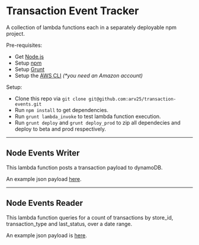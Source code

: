 # Transaction Event Tracker
A collection of lambda functions each in a separately deployable npm project.

Pre-requisites:
 - Get [Node.js](https://nodejs.org/en/)
 - Setup [npm](https://www.npmjs.com/)
 - Setup [Grunt](http://gruntjs.com/)
 - Setup the [AWS CLI](http://docs.aws.amazon.com/cli/latest/userguide/installing.html) _(\*you need an Amazon account)_

Setup:
 - Clone this repo via `git clone git@github.com:arv25/transaction-events.git`
 - Run `npm install` to get dependencies.
 - Run `grunt lambda_invoke` to test lambda function execution.
 - Run `grunt deploy` and `grunt deploy_prod` to zip all dependecies and deploy to beta and prod respectively.

---

## Node Events Writer
This lambda function posts a transaction payload to dynamoDB.

An example json payload [here](https://raw.githubusercontent.com/arv25/transaction-events/master/node-events-writer/event.json).

---

## Node Events Reader
This lambda function queries for a count of transactions by store\_id, transaction\_type and last\_status, over a date range.

An example json payload is [here](https://raw.githubusercontent.com/arv25/transaction-events/master/node-events-reader/event.json).
